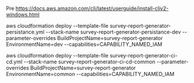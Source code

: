 Pre
https://docs.aws.amazon.com/cli/latest/userguide/install-cliv2-windows.html


aws cloudformation deploy --template-file survey-report-generator-persistance.yml  --stack-name survey-report-generator-persistance-dev --parameter-overrides BuildProjectName=survey-report-generator EnvironmentName=dev --capabilities=CAPABILITY_NAMED_IAM



aws cloudformation deploy --template-file survey-report-generator-ci-cd.yml  --stack-name survey-report-generator-ci-cd-common --parameter-overrides BuildProjectName=survey-report-generator EnvironmentName=common --capabilities=CAPABILITY_NAMED_IAM